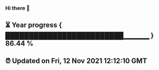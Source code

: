 ### Hi there 👋
⏳ Year progress { █████████████████████████▁▁▁▁▁ } 86.44 %
---
⏰ Updated on Fri, 12 Nov 2021 12:12:10 GMT
---
